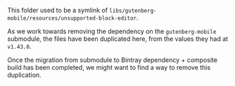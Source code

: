 This folder used to be a symlink of `libs/gutenberg-mobile/resources/unsupported-block-editor`.

As we work towards removing the dependency on the `gutenberg-mobile` submodule, the files have been duplicated here, from the values they had at `v1.43.0`.

Once the migration from submodule to Bintray dependency + composite build has been completed, we might want to find a way to remove this duplication.
